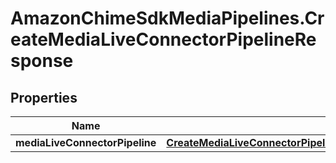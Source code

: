 # AmazonChimeSdkMediaPipelines.CreateMediaLiveConnectorPipelineResponse

## Properties

Name | Type | Description | Notes
------------ | ------------- | ------------- | -------------
**mediaLiveConnectorPipeline** | [**CreateMediaLiveConnectorPipelineResponseMediaLiveConnectorPipeline**](CreateMediaLiveConnectorPipelineResponseMediaLiveConnectorPipeline.md) |  | [optional] 


